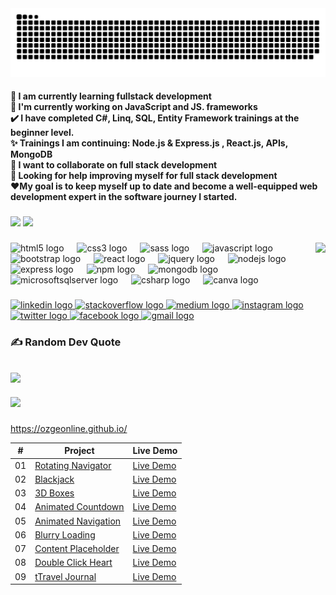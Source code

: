 <picture>
  <source
    media="(prefers-color-scheme: dark)"
    srcset="https://raw.githubusercontent.com/platane/snk/output/github-contribution-grid-snake-dark.svg"
  />
  <source
    media="(prefers-color-scheme: light)"
    srcset="https://raw.githubusercontent.com/platane/snk/output/github-contribution-grid-snake.svg"
  />
  <img
    alt="github contribution grid snake animation"
    src="https://raw.githubusercontent.com/platane/snk/output/github-contribution-grid-snake.svg"
  />
</picture>


<h4 align="left">🌱 I am currently learning fullstack development<br>🔭 I'm currently working on JavaScript and JS. frameworks<br>✔️ I have completed C#, Linq, SQL, Entity Framework trainings at the beginner level.<br>✨ Trainings I am continuing: Node.js & Express.js , React.js, APIs, MongoDB<br>👯 I want to collaborate on full stack development<br>🤝 Looking for help improving myself for full stack development<br>❤️My goal is to keep myself up to date and become a well-equipped web development expert in the software journey I started.</h4>

###

 ![](https://github-readme-stats.vercel.app/api/top-langs/?username=ozgeonline&theme=dark&hide_border=false&include_all_commits=false&count_private=false&layout=compact)
 ![](https://github-readme-streak-stats.herokuapp.com/?user=ozgeonline&theme=dark&hide_border=false)<br/>


###

<img align="right" height="100" src="https://i.imgflip.com/65efzo.gif"  />

###

<div align="left">
  <img src="https://cdn.jsdelivr.net/gh/devicons/devicon/icons/html5/html5-original.svg" height="30" alt="html5 logo"  />
  <img width="13" />
  <img src="https://cdn.jsdelivr.net/gh/devicons/devicon/icons/css3/css3-original.svg" height="30" alt="css3 logo"  />
  <img width="13" />
  <img src="https://cdn.jsdelivr.net/gh/devicons/devicon/icons/sass/sass-original.svg" height="30" alt="sass logo"  />
  <img width="13" />
  <img src="https://cdn.jsdelivr.net/gh/devicons/devicon/icons/javascript/javascript-original.svg" height="30" alt="javascript logo"  />
  <img width="13" />
  <img src="https://cdn.jsdelivr.net/gh/devicons/devicon/icons/bootstrap/bootstrap-original.svg" height="30" alt="bootstrap logo"  />
  <img width="13" />
  <img src="https://cdn.jsdelivr.net/gh/devicons/devicon/icons/react/react-original.svg" height="30" alt="react logo"  />
  <img width="13" />
  <img src="https://cdn.jsdelivr.net/gh/devicons/devicon/icons/jquery/jquery-original.svg" height="30" alt="jquery logo"  />
  <img width="13" />
  <img src="https://cdn.jsdelivr.net/gh/devicons/devicon/icons/nodejs/nodejs-original.svg" height="30" alt="nodejs logo"  />
  <img width="13" />
  <img src="https://cdn.jsdelivr.net/gh/devicons/devicon/icons/express/express-original.svg" height="30" alt="express logo"  />
  <img width="13" />
  <img src="https://cdn.jsdelivr.net/gh/devicons/devicon/icons/npm/npm-original-wordmark.svg" height="30" alt="npm logo"  />
  <img width="13" />
  <img src="https://cdn.jsdelivr.net/gh/devicons/devicon/icons/mongodb/mongodb-original.svg" height="30" alt="mongodb logo"  />
  <img width="13" />
  <img src="https://cdn.jsdelivr.net/gh/devicons/devicon/icons/microsoftsqlserver/microsoftsqlserver-plain.svg" height="30" alt="microsoftsqlserver logo"  />
  <img width="13" />
  <img src="https://cdn.jsdelivr.net/gh/devicons/devicon/icons/csharp/csharp-original.svg" height="30" alt="csharp logo"  />
  <img width="13" />
  <img src="https://cdn.jsdelivr.net/gh/devicons/devicon/icons/canva/canva-original.svg" height="30" alt="canva logo"  />
</div>

###

<div align="left">
  <a href="https://www.linkedin.com/in/ozgeonline/" target="_blank">
    <img src="https://raw.githubusercontent.com/maurodesouza/profile-readme-generator/master/src/assets/icons/social/linkedin/default.svg" width="55" height="30" alt="linkedin logo"  />
  </a>
  <a href="https://stackoverflow.com/users/22208441/%c3%96zge-kocaba%c5%9fo%c4%9flu" target="_blank">
    <img src="https://raw.githubusercontent.com/maurodesouza/profile-readme-generator/master/src/assets/icons/social/stackoverflow/default.svg" width="55" height="30" alt="stackoverflow logo"  />
  </a>
  <a href="https://medium.com/@zgeozge" target="_blank">
    <img src="https://raw.githubusercontent.com/maurodesouza/profile-readme-generator/master/src/assets/icons/social/medium/default.svg" width="55" height="30" alt="medium logo"  />
  </a>
  <a href="https://www.instagram.com/ozgeonline0/" target="_blank">
    <img src="https://raw.githubusercontent.com/maurodesouza/profile-readme-generator/master/src/assets/icons/social/instagram/default.svg" width="55" height="30" alt="instagram logo"  />
  </a>
  <a href="https://twitter.com/ozgeonline0" target="_blank">
    <img src="https://raw.githubusercontent.com/maurodesouza/profile-readme-generator/master/src/assets/icons/social/twitter/default.svg" width="55" height="30" alt="twitter logo"  />
  </a>
  <a href="https://www.facebook.com/ozgeonline0o/" target="_blank">
    <img src="https://raw.githubusercontent.com/maurodesouza/profile-readme-generator/master/src/assets/icons/social/facebook/default.svg" width="55" height="30" alt="facebook logo"  />
  </a>
  <a href="nisroc.414@hotmail.com" target="_blank">
    <img src="https://raw.githubusercontent.com/maurodesouza/profile-readme-generator/master/src/assets/icons/social/gmail/default.svg" width="55" height="30" alt="gmail logo"  />
  </a>
</div>


### ✍️ Random Dev Quote
![](https://quotes-github-readme.vercel.app/api?type=horizontal&theme=radical)
---
[![](https://visitcount.itsvg.in/api?id=ozgeonline&icon=0&color=1)](https://visitcount.itsvg.in)

###

https://ozgeonline.github.io/

<table>
  <thead>
    <tr>
      <th>#</th>
      <th class="head">Project</th>
      <th>Live Demo</th>
    </tr>
  </thead>
  <tbody>
    <tr>
      <td>01</td>
      <td><a href="#">Rotating Navigator</a></td>
      <td><a href="https://ozgeonline.github.io/Rotating_Navigation/index.html">Live Demo</a></td>
    </tr>
    <tr>
      <td>02</td>
      <td><a href="#">Blackjack</a></td>
      <td><a href="https://ozgeonline.github.io/Blackjack_Game/index.html">Live Demo</a></td>
    </tr>
    <tr>
      <td>03</td>
      <td><a href="#">3D Boxes</a></td>
      <td><a href="https://ozgeonline.github.io/3d-boxes-background/index.html">Live Demo</a></td>
    </tr>
    <tr>
      <td>04</td>
      <td><a href="#">Animated Countdown</a></td>
      <td><a href="https://ozgeonline.github.io/Animated-Countdown/index.html">Live Demo</a></td>
    </tr>
    <tr>
      <td>05</td>
      <td><a href="#">Animated Navigation</a></td>
      <td><a href="https://ozgeonline.github.io/Animated-Navigation/index.html">Live Demo</a></td>
    </tr>
    <tr>
      <td>06</td>
      <td><a href="#">Blurry Loading</a></td>
      <td><a href="https://ozgeonline.github.io/Blurry-Loading/index.html">Live Demo</a></td>
    </tr>
    <tr>
      <td>07</td>
      <td><a href="#">Content Placeholder</a></td>
      <td><a href="https://ozgeonline.github.io/Content-Placeholder/index.html">Live Demo</a></td>
    </tr>
    <tr>
      <td>08</td>
      <td><a href="#">Double Click Heart</a></td>
      <td><a href="https://ozgeonline.github.io/doubleClick-radioBtn/index.html">Live Demo</a></td>
    </tr>
     <tr>
      <td>09</td>
      <td><a href="#">tTravel Journal</a></td>
      <td><a href="https://ozgeonline.github.io/travel-journal/">Live Demo</a></td>
    </tr>
  </tbody>
</table>




